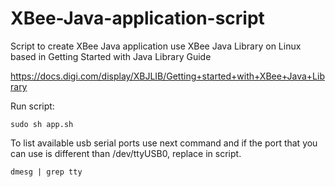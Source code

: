 # XBee-Java-application-script
Script to create XBee Java application use XBee Java Library on Linux based in Getting Started with Java Library Guide

https://docs.digi.com/display/XBJLIB/Getting+started+with+XBee+Java+Library

Run script:

    sudo sh app.sh

To list available usb serial ports use next command and if the port that you can use is different than /dev/ttyUSB0, replace in script.

    dmesg | grep tty

